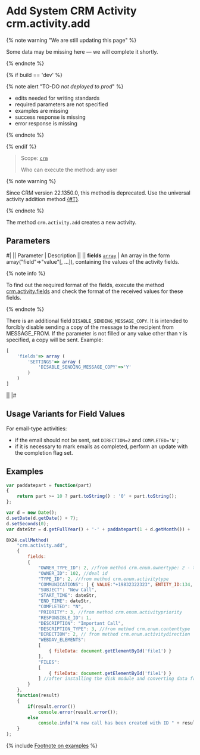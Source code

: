 # Add System CRM Activity crm.activity.add

{% note warning "We are still updating this page" %}

Some data may be missing here — we will complete it shortly.

{% endnote %}

{% if build == 'dev' %}

{% note alert "TO-DO _not deployed to prod_" %}

- edits needed for writing standards
- required parameters are not specified
- examples are missing
- success response is missing
- error response is missing

{% endnote %}

{% endif %}

> Scope: [`crm`](../../../scopes/permissions.md)
>
> Who can execute the method: any user

{% note warning %}

Since CRM version 22.1350.0, this method is deprecated. Use the universal activity addition method [{#T}](./crm-activity-todo-add.md).

{% endnote %}

The method `crm.activity.add` creates a new activity.

## Parameters

#|
|| Parameter | Description ||
|| **fields**
[`array`](../../../data-types.md) | An array in the form array("field"=>"value"[, ...]), containing the values of the activity fields. 

{% note info %}

To find out the required format of the fields, execute the method [crm.activity.fields](./crm-activity-fields.md) and check the format of the received values for these fields.

{% endnote %}

There is an additional field `DISABLE_SENDING_MESSAGE_COPY`. It is intended to forcibly disable sending a copy of the message to the recipient from MESSAGE_FROM. If the parameter is not filled or any value other than `Y` is specified, a copy will be sent. Example:

```js
[
    'fields'=> array (
        'SETTINGS'=> array (
            'DISABLE_SENDING_MESSAGE_COPY'=>'Y'
        )
    )
]
```
 ||
|#

## Usage Variants for Field Values
For email-type activities:
- if the email should not be sent, set `DIRECTION=2` and `COMPLETED='N'`;
- if it is necessary to mark emails as completed, perform an update with the completion flag set.

## Examples

```js
var paddatepart = function(part)
{
    return part >= 10 ? part.toString() : '0' + part.toString();
};

var d = new Date();
d.setDate(d.getDate() + 7);
d.setSeconds(0);
var dateStr = d.getFullYear() + '-' + paddatepart(1 + d.getMonth()) + '-' + paddatepart(d.getDate()) + 'T' + paddatepart(d.getHours()) + ':' + paddatepart(d.getMinutes()) + ':' + paddatepart(d.getSeconds()) + '+00:00';

BX24.callMethod(
    "crm.activity.add",
    {
        fields:
        {
            "OWNER_TYPE_ID": 2, //from method crm.enum.ownertype: 2 - type "deal"
            "OWNER_ID": 102, //deal id
            "TYPE_ID": 2, //from method crm.enum.activitytype
            "COMMUNICATIONS": [ { VALUE:"+19832322323", ENTITY_ID:134, ENTITY_TYPE_ID:3 } ], //where 134 - contact id, 3 - type "contact"
            "SUBJECT": "New Call",
            "START_TIME": dateStr,
            "END_TIME": dateStr,
            "COMPLETED": "N",
            "PRIORITY": 3, //from method crm.enum.activitypriority
            "RESPONSIBLE_ID": 1,
            "DESCRIPTION": "Important Call",
            "DESCRIPTION_TYPE": 3, //from method crm.enum.contenttype
            "DIRECTION": 2, // from method crm.enum.activitydirection
            "WEBDAV_ELEMENTS":
            [
                { fileData: document.getElementById('file1') }
            ],
            "FILES":
            [
                { fileData: document.getElementById('file1') }
            ] //after installing the disk module and converting data from webdav, FILES can be specified instead of WEBDAV_ELEMENTS
        }
    },
    function(result)
    {
        if(result.error())
            console.error(result.error());
        else
            console.info("A new call has been created with ID " + result.data());
    }
);
```

{% include [Footnote on examples](../../../../_includes/examples.md) %}